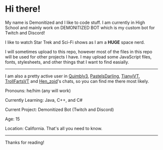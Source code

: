 # Hi there! #

My name is Demonitized and I like to code stuff. I am currently in High School and mainly work on DEMONITIZED BOT which is my custom bot for Twitch and Discord!

I like to watch Star Trek and Sci-Fi shows as I am a **HUGE** space nerd.

I will sometimes upload to this repo, however most of the files in this repo will be used for other projects I have. I may upload some JavaScript files, fonts, stylesheets, and other things that I want to find easially.

--- 

I am also a pretty active user in [Quimbly3](https://twitch.tv/quimbly3), [PastelsDarling](https://twitch.tv/pastelsdarling), [TianyiVT](https://twitch.tv/TianyiVT), [TrollFartsVT](https://twitch.tv/trollfartsvt) and [Hen_zoid](https://twitch.tv/hen_zoid)'s chats, so you can find me there most likely.

Pronouns: he/him (any will work)

Currently Learning: Java, C++, and C#

Current Project: Demonitized Bot (Twitch and Discord)

Age: 15

Location: California. That's all you need to know.



---
Thanks for reading!
